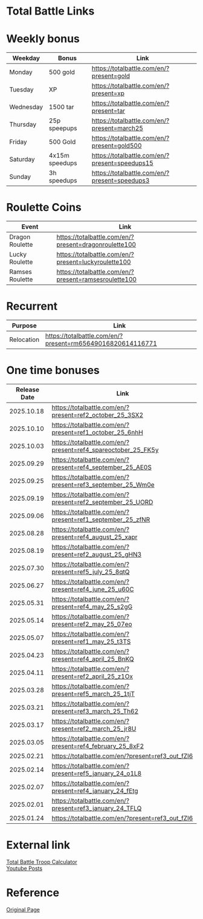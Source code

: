 # Total Battle Links


# Weekly bonus

| Weekday   | Bonus          | Link                                      |
|-----------|----------------|-------------------------------------------|
| Monday    | 500 gold       | https://totalbattle.com/en/?present=gold |
| Tuesday   | XP             | https://totalbattle.com/en/?present=xp   |
| Wednesday | 1500 tar       | https://totalbattle.com/en/?present=tar   |
| Thursday  | 25p speepups   | https://totalbattle.com/en/?present=march25   |
| Friday    | 500 Gold       | https://totalbattle.com/en/?present=gold500   |
| Saturday  | 4x15m speedups | https://totalbattle.com/en/?present=speedups15   |
| Sunday    | 3h speedups    | https://totalbattle.com/en/?present=speedups3   |

# Roulette Coins 

| Event      | Link                                                |
|------------|-----------------------------------------------------|
| Dragon Roulette | https://totalbattle.com/en/?present=dragonroulette100 |
| Lucky Roulette | https://totalbattle.com/en/?present=luckyroulette100 |
| Ramses Roulette | https://totalbattle.com/en/?present=ramsesroulette100 |

# Recurrent

| Purpose | Link |
| --------|------|
| Relocation | https://totalbattle.com/en/?present=rm65649016820614116771 |

# One time bonuses

| Release Date | Link                                                      |
|--------------|-----------------------------------------------------------|
| 2025.10.18   | https://totalbattle.com/en/?present=ref2_october_25_3SX2 |
| 2025.10.10   | https://totalbattle.com/en/?present=ref1_october_25_6nhH |
| 2025.10.03   | https://totalbattle.com/en/?present=ref4_spareoctober_25_FK5y |
| 2025.09.29   | https://totalbattle.com/en/?present=ref4_september_25_AE0S |
| 2025.09.25   | https://totalbattle.com/en/?present=ref3_september_25_Wm0e |
| 2025.09.19   | https://totalbattle.com/en/?present=ref2_september_25_UORD |
| 2025.09.06   | https://totalbattle.com/en/?present=ref1_september_25_zfNR|
| 2025.08.28   | https://totalbattle.com/en/?present=ref4_august_25_xapr   |
| 2025.08.19   | https://totalbattle.com/en/?present=ref2_august_25_gHN3   |
| 2025.07.30   | https://totalbattle.com/en/?present=ref5_july_25_8qtQ     |
| 2025.06.27   | https://totalbattle.com/en/?present=ref4_june_25_u60C     |
| 2025.05.31   | https://totalbattle.com/en/?present=ref4_may_25_s2gG      |
| 2025.05.14   | https://totalbattle.com/en/?present=ref2_may_25_07eo      |
| 2025.05.07   | https://totalbattle.com/en/?present=ref1_may_25_t3TS      |
| 2025.04.23   | https://totalbattle.com/en/?present=ref4_april_25_BnKQ    |
| 2025.04.11   | https://totalbattle.com/en/?present=ref2_april_25_z1Ox    |
| 2025.03.28   | https://totalbattle.com/en/?present=ref5_march_25_1tjT    |
| 2025.03.21   | https://totalbattle.com/en/?present=ref3_march_25_Th62    |
| 2025.03.17   | https://totalbattle.com/en/?present=ref2_march_25_jr8U    |
| 2025.03.05   | https://totalbattle.com/en/?present=ref4_february_25_8xF2 |
| 2025.02.21   | https://totalbattle.com/en/?present=ref3_out_fZI6         |
| 2025.02.14   | https://totalbattle.com/en/?present=ref5_january_24_o1L8  |
| 2025.02.07   | https://totalbattle.com/en/?present=ref4_january_24_fEtg  |
| 2025.02.01   | https://totalbattle.com/en/?present=ref3_january_24_TFLQ  |
| 2025.01.24   | https://totalbattle.com/en/?present=ref3_out_fZI6         |

# External link
[Total Battle Troop Calculator](https://apps.tbfba.wiki)  
[Youtube Posts](https://www.youtube.com/@TotalBattleTacticalStrategy/posts)

# Reference
[Original Page](https://tbgift.pages.dev)


